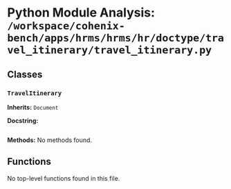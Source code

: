 # Python Module Analysis: `/workspace/cohenix-bench/apps/hrms/hrms/hr/doctype/travel_itinerary/travel_itinerary.py`

## Classes

### `TravelItinerary`
**Inherits:** `Document`


**Docstring:**
```

```

**Methods:**
No methods found.




## Functions

No top-level functions found in this file.
